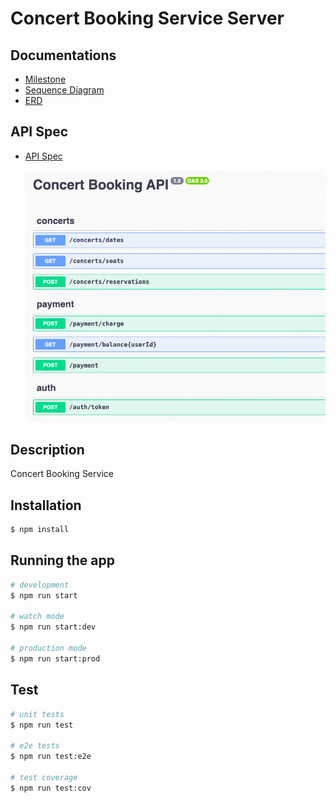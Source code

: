 # Concert Booking Service Server

## Documentations

- [Milestone](./docs/MILESTONE.md)
- [Sequence Diagram](./docs/SEQUENCE_DIAGRAM.md)
- [ERD](./docs/ERD.md)

<!-- - [API Documentation](https://documenter.getpostman.com/view/10629292/Tz5tZ6Q7) -->

## API Spec

- [API Spec](./docs/API_SPEC.md)

  ![swagger API Image](./docs/swagger-w4.png)

## Description

Concert Booking Service

## Installation

```bash
$ npm install
```

## Running the app

```bash
# development
$ npm run start

# watch mode
$ npm run start:dev

# production mode
$ npm run start:prod
```

## Test

```bash
# unit tests
$ npm run test

# e2e tests
$ npm run test:e2e

# test coverage
$ npm run test:cov
```
